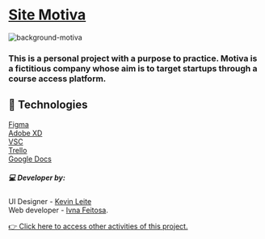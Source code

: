 # [Site Motiva](https://ivnafeitosa.github.io/Site-Motiva/)



![background-motiva](https://user-images.githubusercontent.com/106786686/218332693-4b86004d-2468-425b-928d-ddb6c7c7aafa.png)



### This is a personal project with a purpose to practice. Motiva is a fictitious company whose aim is to target startups through a course access platform.

## 🤖 Technologies

[Figma](https://www.figma.com/) 
<br>
[Adobe XD](https://www.adobe.com/br/)
<br>
[VSC](https://code.visualstudio.com/)
<br>
[Trello](https://trello.com/)
<br>
[Google Docs](https://docs.google.com/)

##### 💻 Developer by:<br>
UI Designer - [Kevin Leite](https://github.com/Kevin-Milk41) 
<br>
Web developer - [Ivna Feitosa](https://github.com/IvnaFeitosa).
<br>

[👉 Click here to access other activities of this project.](https://github.com/IvnaFeitosa/Site-Motiva)

